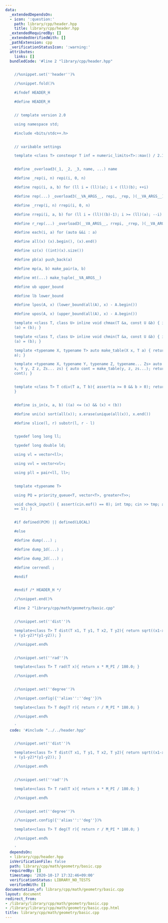 ```yaml
---
data:
  _extendedDependsOn:
  - icon: ':question:'
    path: library/cpp/header.hpp
    title: library/cpp/header.hpp
  _extendedRequiredBy: []
  _extendedVerifiedWith: []
  _pathExtension: cpp
  _verificationStatusIcon: ':warning:'
  attributes:
    links: []
  bundledCode: '#line 2 "library/cpp/header.hpp"


    //%snippet.set(''header'')%

    //%snippet.fold()%

    #ifndef HEADER_H

    #define HEADER_H


    // template version 2.0

    using namespace std;

    #include <bits/stdc++.h>


    // varibable settings

    template <class T> constexpr T inf = numeric_limits<T>::max() / 2.1;


    #define _overload3(_1, _2, _3, name, ...) name

    #define _rep(i, n) repi(i, 0, n)

    #define repi(i, a, b) for (ll i = (ll)(a); i < (ll)(b); ++i)

    #define rep(...) _overload3(__VA_ARGS__, repi, _rep, )(__VA_ARGS__)

    #define _rrep(i, n) rrepi(i, 0, n)

    #define rrepi(i, a, b) for (ll i = (ll)((b)-1); i >= (ll)(a); --i)

    #define r_rep(...) _overload3(__VA_ARGS__, rrepi, _rrep, )(__VA_ARGS__)

    #define each(i, a) for (auto &&i : a)

    #define all(x) (x).begin(), (x).end()

    #define sz(x) ((int)(x).size())

    #define pb(a) push_back(a)

    #define mp(a, b) make_pair(a, b)

    #define mt(...) make_tuple(__VA_ARGS__)

    #define ub upper_bound

    #define lb lower_bound

    #define lpos(A, x) (lower_bound(all(A), x) - A.begin())

    #define upos(A, x) (upper_bound(all(A), x) - A.begin())

    template <class T, class U> inline void chmax(T &a, const U &b) { if ((a) < (b))
    (a) = (b); }

    template <class T, class U> inline void chmin(T &a, const U &b) { if ((a) > (b))
    (a) = (b); }

    template <typename X, typename T> auto make_table(X x, T a) { return vector<T>(x,
    a); }

    template <typename X, typename Y, typename Z, typename... Zs> auto make_table(X
    x, Y y, Z z, Zs... zs) { auto cont = make_table(y, z, zs...); return vector<decltype(cont)>(x,
    cont); }


    template <class T> T cdiv(T a, T b){ assert(a >= 0 && b > 0); return (a+b-1)/b;
    }


    #define is_in(x, a, b) ((a) <= (x) && (x) < (b))

    #define uni(x) sort(all(x)); x.erase(unique(all(x)), x.end())

    #define slice(l, r) substr(l, r - l)


    typedef long long ll;

    typedef long double ld;

    using vl = vector<ll>;

    using vvl = vector<vl>;

    using pll = pair<ll, ll>;


    template <typename T>

    using PQ = priority_queue<T, vector<T>, greater<T>>;

    void check_input() { assert(cin.eof() == 0); int tmp; cin >> tmp; assert(cin.eof()
    == 1); }


    #if defined(PCM) || defined(LOCAL)

    #else

    #define dump(...) ;

    #define dump_1d(...) ;

    #define dump_2d(...) ;

    #define cerrendl ;

    #endif


    #endif /* HEADER_H */

    //%snippet.end()%

    #line 2 "library/cpp/math/geometry/basic.cpp"


    //%snippet.set(''dist'')%

    template<class T> T dist(T x1, T y1, T x2, T y2){ return sqrt((x1-x2)*(x1-x2)
    + (y1-y2)*(y1-y2)); }

    //%snippet.end%


    //%snippet.set(''rad'')%

    template<class T> T rad(T x){ return x * M_PI / 180.0; }

    //%snippet.end%


    //%snippet.set(''degree'')%

    //%snippet.config({''alias'':''deg''})%

    template<class T> T deg(T r){ return r / M_PI * 180.0; }

    //%snippet.end%

    '
  code: '#include "../../header.hpp"


    //%snippet.set(''dist'')%

    template<class T> T dist(T x1, T y1, T x2, T y2){ return sqrt((x1-x2)*(x1-x2)
    + (y1-y2)*(y1-y2)); }

    //%snippet.end%


    //%snippet.set(''rad'')%

    template<class T> T rad(T x){ return x * M_PI / 180.0; }

    //%snippet.end%


    //%snippet.set(''degree'')%

    //%snippet.config({''alias'':''deg''})%

    template<class T> T deg(T r){ return r / M_PI * 180.0; }

    //%snippet.end%

    '
  dependsOn:
  - library/cpp/header.hpp
  isVerificationFile: false
  path: library/cpp/math/geometry/basic.cpp
  requiredBy: []
  timestamp: '2020-10-17 17:32:46+09:00'
  verificationStatus: LIBRARY_NO_TESTS
  verifiedWith: []
documentation_of: library/cpp/math/geometry/basic.cpp
layout: document
redirect_from:
- /library/library/cpp/math/geometry/basic.cpp
- /library/library/cpp/math/geometry/basic.cpp.html
title: library/cpp/math/geometry/basic.cpp
---
```

